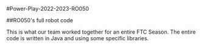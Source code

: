 #Power-Play-2022-2023-RO050

##RO050's full robot code

This is what our team worked together for an entire FTC Season. The entire code is written in Java and using some specific libraries.
